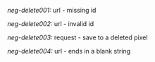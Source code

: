 *neg-delete001:* url - missing id

*neg-delete002:* url - invalid id

*neg-delete003:* request - save to a deleted pixel

*neg-delete004:* url - ends in a blank string

